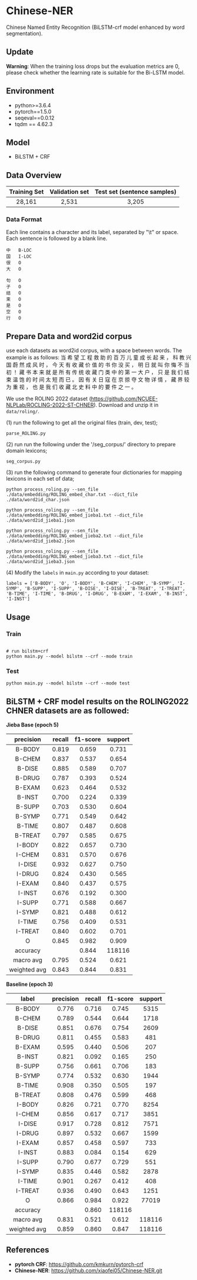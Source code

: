 # Chinese-NER
Chinese Named Entity Recognition (BiLSTM-crf model enhanced by word segmentation).

## Update
**Warning**: When the training loss drops but the evaluation metrics are 0, please check whether the  learning rate is suitable for the Bi-LSTM model.

## Environment

* python>=3.6.4
* pytorch==1.5.0
* seqeval==0.0.12
* tqdm ==  4.62.3

## Model

* BiLSTM + CRF


## Data Overview

Training Set|Validation set|Test set (sentence samples)
|:-:|:-:|:-:|
28,161|2,531|3,205|

### Data Format
Each line contains a character and its label, separated by "\t" or space. Each sentence is followed by a blank line.

```
中	B-LOC
国	I-LOC
很	O
大	O

句	O
子	O
结	O
束	O
是	O
空	O
行	O
```
## Prepare Data and word2id corpus
use each datasets as word2id corpus, with a space between words. The example is as follows:
当 希 望 工 程 救 助 的 百 万 儿 童 成 长 起 来 ， 科 教 兴 国 蔚 然 成 风 时 ， 今 天 有 收 藏 价 值 的 书 你 没 买 ， 明 日 就 叫 你 悔 不 当 初 ！ 
藏 书 本 来 就 是 所 有 传 统 收 藏 门 类 中 的 第 一 大 户 ， 只 是 我 们 结 束 温 饱 的 时 间 太 短 而 已 。 
因 有 关 日 寇 在 京 掠 夺 文 物 详 情 ， 藏 界 较 为 重 视 ， 也 是 我 们 收 藏 北 史 料 中 的 要 件 之 一 。


We use the ROLING 2022 dataset (https://github.com/NCUEE-NLPLab/ROCLING-2022-ST-CHNER). Download and unzip it in `data/roling/`.

(1) run the following to get all the original files (train, dev, test);
```
parse_ROLING.py
``` 

(2) run run the following under the '/seg_corpus/' directory to prepare domain lexicons;
```
seg_corpus.py
```

(3) run the following command to generate four dictionaries for mapping lexicons in each set of data;

```
python process_roling.py --sen_file ./data/embedding/ROLING_embed_char.txt --dict_file ./data/word2id_char.json

python process_roling.py --sen_file ./data/embedding/ROLING_embed_jieba1.txt --dict_file ./data/word2id_jieba1.json

python process_roling.py --sen_file ./data/embedding/ROLING_embed_jieba2.txt --dict_file ./data/word2id_jieba2.json

python process_roling.py --sen_file ./data/embedding/ROLING_embed_jieba3.txt --dict_file ./data/word2id_jieba3.json

```
(4) Modify the `labels` in `main.py` according to your dataset:

```
labels = ['B-BODY', 'O', 'I-BODY', 'B-CHEM', 'I-CHEM', 'B-SYMP', 'I-SYMP', 'B-SUPP', 'I-SUPP', 'B-DISE', 'I-DISE', 'B-TREAT', 'I-TREAT', 'B-TIME', 'I-TIME', 'B-DRUG', 'I-DRUG', 'B-EXAM', 'I-EXAM', 'B-INST', 'I-INST']
```

## Usage
### **Train**
```

# run bilstm+crf
python main.py --model bilstm --crf --mode train 

```
### **Test**

```
python main.py --model bilstm --crf --mode test

```

## BiLSTM + CRF model results on the ROLING2022 CHNER datasets are as followed:


**Jieba Base (epoch 5)**

| precision | recall | f1-score | support |
| :-: | :-: | :-: | :-: |
| B-BODY | 0.819 | 0.659 | 0.731 | 5315 |
| B-CHEM | 0.837 | 0.537 | 0.654 | 1718 |
| B-DISE | 0.885 | 0.589 | 0.707 | 2609 |
| B-DRUG | 0.787 | 0.393 | 0.524 | 481 |
| B-EXAM | 0.623 | 0.464 | 0.532 | 207 |
| B-INST | 0.700 | 0.224 | 0.339 | 250 |
| B-SUPP | 0.703 | 0.530 | 0.604 | 183 |
| B-SYMP | 0.771 | 0.549 | 0.642 | 1944 |
| B-TIME | 0.807 | 0.487 | 0.608 | 197 |
| B-TREAT | 0.797 | 0.585 | 0.675 | 468 |
| I-BODY | 0.822 | 0.657 | 0.730 | 8254 |
| I-CHEM | 0.831 | 0.570 | 0.676 | 3851 |
| I-DISE | 0.932 | 0.627 | 0.750 | 7571 |
| I-DRUG | 0.824 | 0.430 | 0.565 | 1599 |
| I-EXAM | 0.840 | 0.437 | 0.575 | 733 |
| I-INST | 0.676 | 0.192 | 0.300 | 629 |
| I-SUPP | 0.771 | 0.588 | 0.667 | 551 |
| I-SYMP | 0.821 | 0.488 | 0.612 | 2878 |
| I-TIME | 0.756 | 0.409 | 0.531 | 408 |
| I-TREAT | 0.840 | 0.602 | 0.701 | 1251 |
| O | 0.845 | 0.982 | 0.909 | 77019 |
| accuracy| | 0.844 | 118116 |
| macro avg| 0.795 | 0.524 | 0.621 | 118116 |
|weighted avg| 0.843 | 0.844 | 0.831 | 118116 |



**Baseline (epoch 3)**

|label| precision| recall | f1-score| support
| :-:     | :-:     | :-:     | :-:     | :-:     |
| B-BODY | 0.776 | 0.716 | 0.745 | 5315 |
| B-CHEM | 0.789 | 0.544 | 0.644 | 1718 |
| B-DISE | 0.851 | 0.676 | 0.754 | 2609 |
| B-DRUG | 0.811 | 0.455 | 0.583 | 481 |
| B-EXAM | 0.595 | 0.440 | 0.506 | 207 |
| B-INST | 0.821 | 0.092 | 0.165 | 250 |
| B-SUPP | 0.756 | 0.661 | 0.706 | 183 |
| B-SYMP | 0.774 | 0.532 | 0.630 | 1944 |
| B-TIME | 0.908 | 0.350 | 0.505 | 197 |
| B-TREAT | 0.808 | 0.476 | 0.599 | 468 |
| I-BODY | 0.826 | 0.721 | 0.770 | 8254 |
| I-CHEM | 0.856 | 0.617 | 0.717 | 3851 |
| I-DISE | 0.917 | 0.728 | 0.812 | 7571 |
| I-DRUG | 0.897 | 0.532 | 0.667 | 1599 |
| I-EXAM | 0.857 | 0.458 | 0.597 | 733 |
| I-INST | 0.883 | 0.084 | 0.154 | 629 |
| I-SUPP | 0.790 | 0.677 | 0.729 | 551 |
| I-SYMP | 0.835 | 0.446 | 0.582 | 2878 |
| I-TIME | 0.901 | 0.267 | 0.412 | 408 |
| I-TREAT | 0.936 | 0.490 | 0.643 | 1251 |
| O | 0.866 | 0.984 | 0.922 | 77019 |
| accuracy| |0.860 | 118116 |
| macro avg|0.831 | 0.521 | 0.612 | 118116 |
|weighted avg| 0.859 | 0.860 | 0.847 | 118116 |

## References

* **pytorch CRF**: https://github.com/kmkurn/pytorch-crf
* **Chinese-NER**:  https://github.com/xiaofei05/Chinese-NER.git
